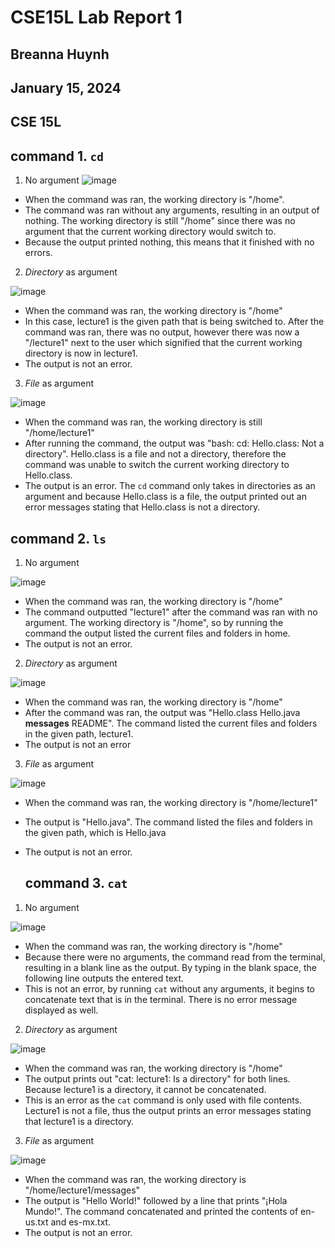 # CSE15L Lab Report 1
## Breanna Huynh
## January 15, 2024
## CSE 15L


## command 1. `cd`
1. No argument
![image](https://github.com/beeannah/cse15l-lab-reports/assets/156740070/67cfd5c7-a4f0-4e34-b1a4-9e67240d7914)

* When the command was ran, the working directory is "/home".
* The command was ran without any arguments, resulting in an output of nothing. The working directory is still "/home" since there was no argument that the current working directory would switch to.  
* Because the output printed nothing, this means that it finished with no errors.

2. *Directory* as argument
   
![image](https://github.com/beeannah/cse15l-lab-reports/assets/156740070/c737c5a4-e07f-4db6-a703-6e5be09287f3)

* When the command was ran, the working directory is "/home"
* In this case, lecture1 is the given path that is being switched to. After the command was ran, there was no output, however there was now a "/lecture1" next to the user which signified that the current working directory is now in lecture1.
* The output is not an error.

3. *File* as argument
   
![image](https://github.com/beeannah/cse15l-lab-reports/assets/156740070/084f6d0f-4d56-4e1c-a4e6-75b135965750)


* When the command was ran, the working directory is still "/home/lecture1"
* After running the command, the output was "bash:  cd:  Hello.class: Not a directory". Hello.class is a file and not a directory, therefore the command was unable to switch the current working directory to Hello.class. 
* The output is an error. The `cd` command only takes in directories as an argument and because Hello.class is a file, the output printed out an error messages stating that Hello.class is not a directory. 

## command 2. `ls`
1. No argument

![image](https://github.com/beeannah/cse15l-lab-reports/assets/156740070/4e76f4d4-b02a-4680-98dc-9d5e54ca3ef1)

* When the command was ran, the working directory is "/home"
* The command outputted "lecture1" after the command was ran with no argument. The working directory is "/home", so by running the command the output listed the current files and folders in home.
* The output is not an error.

2. *Directory* as argument

![image](https://github.com/beeannah/cse15l-lab-reports/assets/156740070/00d36280-6a71-468d-b384-63d834135e20)

* When the command was ran, the working directory is "/home"
* After the command was ran, the output was "Hello.class  Hello.java  **messages**  README". The command listed the current files and folders in the given path, lecture1. 
* The output is not an error

3. *File* as argument

![image](https://github.com/beeannah/cse15l-lab-reports/assets/156740070/a6e0f8d8-261e-4bd8-b547-b073793fc157)

* When the command was ran, the working directory is "/home/lecture1"
* The output is "Hello.java". The command listed the files and folders in the given path, which is Hello.java
* The output is not an error.

  ## command 3. `cat`
1. No argument

![image](https://github.com/beeannah/cse15l-lab-reports/assets/156740070/beb06d34-9ce8-47e0-b18a-b7b7289b6bd3)

* When the command was ran, the working directory is "/home"
* Because there were no arguments, the command read from the terminal, resulting in a blank line as the output. By typing in the blank space, the following line outputs the entered text.
* This is not an error, by running `cat` without any arguments, it begins to concatenate text that is in the terminal. There is no error message displayed as well.

2. *Directory* as argument

![image](https://github.com/beeannah/cse15l-lab-reports/assets/156740070/6e803e29-d11e-4cbf-a1e3-8c721272c958)

* When the command was ran, the working directory is "/home"
* The output prints out "cat: lecture1: Is a directory" for both lines. Because lecture1 is a directory, it cannot be concatenated. 
* This is an error as the `cat` command is only used with file contents. Lecture1 is not a file, thus the output prints an error messages stating that lecture1 is a directory. 

3. *File* as argument

![image](https://github.com/beeannah/cse15l-lab-reports/assets/156740070/18ea2a5e-8da3-498a-ba86-b0a98da36a6b)

* When the command was ran, the working directory is "/home/lecture1/messages"
* The output is "Hello World!" followed by a line that prints "¡Hola Mundo!". The command concatenated and printed the contents of en-us.txt and es-mx.txt.
* The output is not an error.


